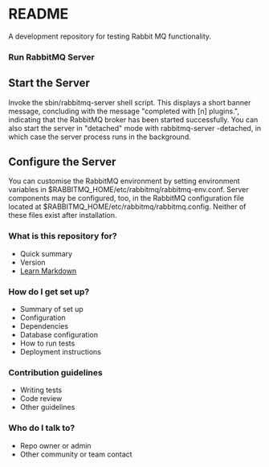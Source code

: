 # README #

A development repository for testing Rabbit MQ functionality.

### Run RabbitMQ Server

## Start the Server
Invoke the sbin/rabbitmq-server shell script. This displays a short banner message, concluding with the message "completed with [n] plugins.", indicating that the RabbitMQ broker has been started successfully.
You can also start the server in "detached" mode with rabbitmq-server -detached, in which case the server process runs in the background.
## Configure the Server
You can customise the RabbitMQ environment by setting environment variables in $RABBITMQ_HOME/etc/rabbitmq/rabbitmq-env.conf. Server components may be configured, too, in the RabbitMQ configuration file located at $RABBITMQ_HOME/etc/rabbitmq/rabbitmq.config. Neither of these files exist after installation.


### What is this repository for? ###

* Quick summary
* Version
* [Learn Markdown](https://bitbucket.org/tutorials/markdowndemo)

### How do I get set up? ###

* Summary of set up
* Configuration
* Dependencies
* Database configuration
* How to run tests
* Deployment instructions

### Contribution guidelines ###

* Writing tests
* Code review
* Other guidelines

### Who do I talk to? ###

* Repo owner or admin
* Other community or team contact
